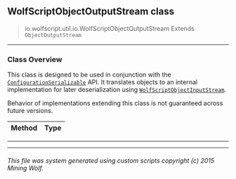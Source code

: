## WolfScriptObjectOutputStream __class__

>io.wolfscript.util.io.WolfScriptObjectOutputStream
>Extends `ObjectOutputStream`

---

### Class Overview

This class is designed to be used in conjunction with the [`ConfigurationSerializable`](..\..\configuration\serialization\ConfigurationSerializable.md) API. It translates objects to an internal implementation for later deserialization using [`WolfScriptObjectInputStream`](WolfScriptObjectInputStream.md). <p> Behavior of implementations extending this class is not guaranteed across future versions.

Method | Type   
--- | :--- 



---

---


###### This file was system generated using custom scripts copyright (c) 2015 Mining Wolf.
	

